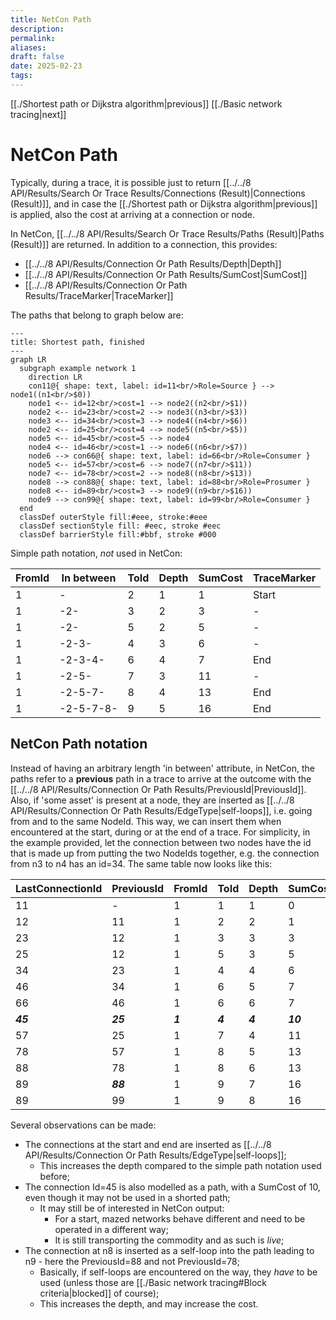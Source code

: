 ```yaml
---
title: NetCon Path
description: 
permalink: 
aliases: 
draft: false
date: 2025-02-23
tags: 
---
```

[[./Shortest path or Dijkstra algorithm|previous]] [[./Basic network tracing|next]]
# NetCon Path

Typically, during a trace, it is possible just to return [[../../8 API/Results/Search Or Trace Results/Connections (Result)|Connections (Result)]], and in case the [[./Shortest path or Dijkstra algorithm|previous]] is applied, also the cost at arriving at a connection or node.

In NetCon, [[../../8 API/Results/Search Or Trace Results/Paths (Result)|Paths (Result)]] are returned. In addition to a connection, this provides:
* [[../../8 API/Results/Connection Or Path Results/Depth|Depth]]
* [[../../8 API/Results/Connection Or Path Results/SumCost|SumCost]]
* [[../../8 API/Results/Connection Or Path Results/TraceMarker|TraceMarker]]

The paths that belong to graph below are:
```mermaid
---
title: Shortest path, finished
---
graph LR
  subgraph example network 1
    direction LR
    con11@{ shape: text, label: id=11<br/>Role=Source } --> node1((n1<br/>$0))
    node1 <-- id=12<br/>cost=1 --> node2((n2<br/>$1))
    node2 <-- id=23<br/>cost=2 --> node3((n3<br/>$3))
    node3 <-- id=34<br/>cost=3 --> node4((n4<br/>$6))
    node2 <-- id=25<br/>cost=4 --> node5((n5<br/>$5))
    node5 <-- id=45<br/>cost=5 --> node4
    node4 <-- id=46<br/>cost=1 --> node6((n6<br/>$7))
    node6 --> con66@{ shape: text, label: id=66<br/>Role=Consumer }
    node5 <-- id=57<br/>cost=6 --> node7((n7<br/>$11))
    node7 <-- id=78<br/>cost=2 --> node8((n8<br/>$13))
    node8 --> con88@{ shape: text, label: id=88<br/>Role=Prosumer }
    node8 <-- id=89<br/>cost=3 --> node9((n9<br/>$16))
    node9 --> con99@{ shape: text, label: id=99<br/>Role=Consumer }
  end
  classDef outerStyle fill:#eee, stroke:#eee
  classDef sectionStyle fill: #eec, stroke #eec
  classDef barrierStyle fill:#bbf, stroke #000
```

Simple path notation, *not* used in NetCon:

| FromId | In between | ToId | Depth | SumCost | TraceMarker |
| ------ | ---------- | ---- | ----- | ------- | ----------- |
| 1      | -          | 2    | 1     | 1       | Start       |
| 1      | -2-        | 3    | 2     | 3       | -           |
| 1      | -2-        | 5    | 2     | 5       | -           |
| 1      | -2-3-      | 4    | 3     | 6       | -           |
| 1      | -2-3-4-    | 6    | 4     | 7       | End         |
| 1      | -2-5-      | 7    | 3     | 11      | -           |
| 1      | -2-5-7-    | 8    | 4     | 13      | End         |
| 1      | -2-5-7-8-  | 9    | 5     | 16      | End         |
## NetCon Path notation

Instead of having an arbitrary length 'in between' attribute, in NetCon, the paths refer to a **previous** path in a trace to arrive at the outcome with the [[../../8 API/Results/Connection Or Path Results/PreviousId|PreviousId]].
Also, if 'some asset' is present at a node, they are inserted as [[../../8 API/Results/Connection Or Path Results/EdgeType|self-loops]], i.e. going from and to the same NodeId.
This way, we can insert them when encountered at the start, during or at the end of a trace.
For simplicity, in the example provided, let the connection between two nodes have the id that is made up from putting the two NodeIds together, e.g. the connection from n3 to n4 has an id=34.
The same table now looks like this:

| LastConnectionId | PreviousId | FromId | ToId | Depth | SumCost | TraceMarker |
| ---------------- | ---------- | ------ | ---- | ----- | ------- | ----------- |
| 11               | -          | 1      | 1    | 1     | 0       | Start       |
| 12               | 11         | 1      | 2    | 2     | 1       | -           |
| 23               | 12         | 1      | 3    | 3     | 3       | -           |
| 25               | 12         | 1      | 5    | 3     | 5       | -           |
| 34               | 23         | 1      | 4    | 4     | 6       | -           |
| 46               | 34         | 1      | 6    | 5     | 7       | -           |
| 66               | 46         | 1      | 6    | 6     | 7       | End         |
| ***45***             | ***25***       | ***1***    | ***4***  | ***4***   | ***10***    | -           |
| 57               | 25         | 1      | 7    | 4     | 11      | -           |
| 78               | 57         | 1      | 8    | 5     | 13      | -           |
| 88               | 78         | 1      | 8    | 6     | 13      | End         |
| 89               | ***88***   | 1      | 9    | 7     | 16      | -           |
| 89               | 99         | 1      | 9    | 8     | 16      | End         |
Several observations can be made:
* The connections at the start and end are inserted as [[../../8 API/Results/Connection Or Path Results/EdgeType|self-loops]];
	* This increases the depth compared to the simple path notation used before;
* The connection Id=45 is also modelled as a path, with a SumCost of 10, even though it may not be used in a shorted path;
	* It may still be of interested in NetCon output:
		* For a start, mazed networks behave different and need to be operated in a different way;
		* It is still transporting the commodity and as such is *live*;
* The connection at n8 is inserted as a self-loop into the path leading to n9 - here the PreviousId=88 and not PreviousId=78;
	* Basically, if self-loops are encountered on the way, they *have* to be used (unless those are [[./Basic network tracing#Block criteria|blocked]] of course);
	* This increases the depth, and may increase the cost.

